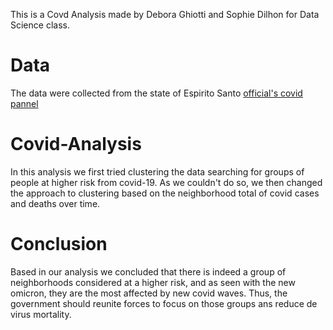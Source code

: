 This is a Covd Analysis made by Debora Ghiotti and Sophie Dilhon for Data Science class.

# Data
The data were collected from the state of Espirito Santo [official's covid pannel](https://coronavirus.es.gov.br/painel-covid-19-es)

# Covid-Analysis

In this analysis we first tried clustering the data searching for groups of people at higher risk from covid-19.
As we couldn't do so, we then changed the approach to clustering based on the neighborhood total of covid cases and deaths over time.

# Conclusion

Based in our analysis we concluded that there is indeed a group of neighborhoods considered at a higher risk, and as seen with the new omicron, 
they are the most affected by new covid waves. Thus, the government should reunite forces to focus on those groups ans reduce de virus mortality.
